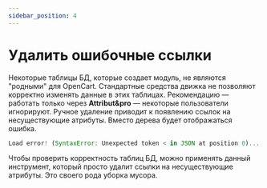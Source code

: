 ```yaml
---
sidebar_position: 4
---
```


# Удалить ошибочные ссылки

Некоторые таблицы БД, которые создает модуль, не являются "родными" для OpenCart. Cтандартные средства движка не позволяют корректно изменять данные в этих таблицах. Рекомендацию — работать только через **Attribut&pro** — некоторые пользователи игнорируют. Ручное удаление приводит к появлению ссылок на несуществующие атрибуты. Вместо дерева будет отображаться ошибка.

```javascript
Load error! (SyntaxError: Unexpected token < in JSON at position 0)...
```

Чтобы проверить корректность таблиц БД, можно применять данный инструмент, который просто удалит ссылки на несуществующие атрибуты. Это своего рода уборка мусора.
